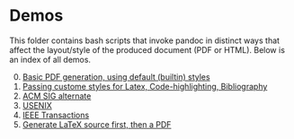 # Demos

This folder contains bash scripts that invoke pandoc in distinct ways 
that affect the layout/style of the produced document (PDF or HTML). 
Below is an index of all demos.

  0. [Basic PDF generation, using default (builtin) styles](demo00)
  1. [Passing custome styles for Latex, Code-highlighting, 
     Bibliography](demo01)
  2. [ACM SIG alternate](demo02)
  3. [USENIX](demo03)
  4. [IEEE Transactions](demo04)
  5. [Generate LaTeX source first, then a PDF](demo05)
